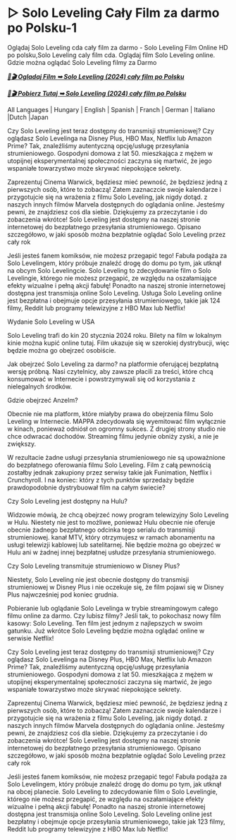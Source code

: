 # ▷ Solo Leveling Cały Film za darmo po Polsku-1


Oglądaj Solo Leveling cda cały film za darmo - Solo Leveling Film Online HD po polsku,Solo Leveling caly film cda. Oglądaj film Solo Leveling online. Gdzie można oglądać Solo Leveling filmy za Darmo

<p><b><I><a href="http://r-movies.com/pl/movie/1357633/solo-leveling-reawakening-">📀🎬 Ogladaj Film ➥ Solo Leveling (2024) cały film po Polsku</a></I></b></p>

<p><b><I><a href="http://r-movies.com/pl/movie/1357633/solo-leveling-reawakening-">📀🎬 Pobierz Tutaj ➥ Solo Leveling (2024) cały film po Polsku</a></I></b></p>

All Languages | Hungary | English | Spanish | Franch | German | Italiano |Dutch |Japan

Czy Solo Leveling jest teraz dostępny do transmisji strumieniowej? Czy oglądasz Solo Levelinga na Disney Plus, HBO Max, Netflix lub Amazon Prime? Tak, znaleźliśmy autentyczną opcję/usługę przesyłania strumieniowego. Gospodyni domowa z lat 50. mieszkająca z mężem w utopijnej eksperymentalnej społeczności zaczyna się martwić, że jego wspaniałe towarzystwo może skrywać niepokojące sekrety.

Zaprezentuj Cinema Warwick, będziesz mieć pewność, że będziesz jedną z pierwszych osób, które to zobaczą! Zatem zaznaczcie swoje kalendarze i przygotujcie się na wrażenia z filmu Solo Leveling, jak nigdy dotąd. z naszych innych filmów Marvela dostępnych do oglądania online. Jesteśmy pewni, że znajdziesz coś dla siebie. Dziękujemy za przeczytanie i do zobaczenia wkrótce! Solo Leveling jest dostępny na naszej stronie internetowej do bezpłatnego przesyłania strumieniowego. Opisano szczegółowo, w jaki sposób można bezpłatnie oglądać Solo Leveling przez cały rok

Jeśli jesteś fanem komiksów, nie możesz przegapić tego! Fabuła podąża za Solo Levelingem, który próbuje znaleźć drogę do domu po tym, jak utknął na obcym Solo Levelingcie. Solo Leveling to zdecydowanie film o Solo Levelingie, którego nie możesz przegapić, ze względu na oszałamiające efekty wizualne i pełną akcji fabułę! Ponadto na naszej stronie internetowej dostępna jest transmisja online Solo Leveling. Usługa Solo Leveling online jest bezpłatna i obejmuje opcje przesyłania strumieniowego, takie jak 124 filmy, Reddit lub programy telewizyjne z HBO Max lub Netflix!

Wydanie Solo Leveling w USA

Solo Leveling trafi do kin 20 stycznia 2024 roku. Bilety na film w lokalnym kinie można kupić online tutaj. Film ukazuje się w szerokiej dystrybucji, więc będzie można go obejrzeć osobiście.

Jak obejrzeć Solo Leveling za darmo? na platformie oferującej bezpłatną wersję próbną. Nasi czytelnicy, aby zawsze płacili za treści, które chcą konsumować w Internecie i powstrzymywali się od korzystania z nielegalnych środków.

Gdzie obejrzeć Anzelm?

Obecnie nie ma platform, które miałyby prawa do obejrzenia filmu Solo Leveling w Internecie. MAPPA zdecydowała się wyemitować film wyłącznie w kinach, ponieważ odniósł on ogromny sukces. Z drugiej strony studio nie chce odwracać dochodów. Streaming filmu jedynie obniży zyski, a nie je zwiększy.

W rezultacie żadne usługi przesyłania strumieniowego nie są upoważnione do bezpłatnego oferowania filmu Solo Leveling. Film z całą pewnością zostałby jednak zakupiony przez serwisy takie jak Funimation, Netflix i Crunchyroll. I na koniec: który z tych punktów sprzedaży będzie prawdopodobnie dystrybuował film na całym świecie?

Czy Solo Leveling jest dostępny na Hulu?

Widzowie mówią, że chcą obejrzeć nowy program telewizyjny Solo Leveling w Hulu. Niestety nie jest to możliwe, ponieważ Hulu obecnie nie oferuje obecnie żadnego bezpłatnego odcinka tego serialu do transmisji strumieniowej. kanał MTV, który otrzymujesz w ramach abonamentu na usługi telewizji kablowej lub satelitarnej. Nie będzie można go obejrzeć w Hulu ani w żadnej innej bezpłatnej usłudze przesyłania strumieniowego.

Czy Solo Leveling transmituje strumieniowo w Disney Plus?

Niestety, Solo Leveling nie jest obecnie dostępny do transmisji strumieniowej w Disney Plus i nie oczekuje się, że film pojawi się w Disney Plus najwcześniej pod koniec grudnia.

Pobieranie lub oglądanie Solo Levelinga w trybie streamingowym całego filmu online za darmo. Czy lubisz filmy? Jeśli tak, to pokochasz nowy film kasowy: Solo Leveling. Ten film jest jednym z najlepszych w swoim gatunku. Już wkrótce Solo Leveling będzie można oglądać online w serwisie Netflix!

Czy Solo Leveling jest teraz dostępny do transmisji strumieniowej? Czy oglądasz Solo Levelinga na Disney Plus, HBO Max, Netflix lub Amazon Prime? Tak, znaleźliśmy autentyczną opcję/usługę przesyłania strumieniowego. Gospodyni domowa z lat 50. mieszkająca z mężem w utopijnej eksperymentalnej społeczności zaczyna się martwić, że jego wspaniałe towarzystwo może skrywać niepokojące sekrety.

Zaprezentuj Cinema Warwick, będziesz mieć pewność, że będziesz jedną z pierwszych osób, które to zobaczą! Zatem zaznaczcie swoje kalendarze i przygotujcie się na wrażenia z filmu Solo Leveling, jak nigdy dotąd. z naszych innych filmów Marvela dostępnych do oglądania online. Jesteśmy pewni, że znajdziesz coś dla siebie. Dziękujemy za przeczytanie i do zobaczenia wkrótce! Solo Leveling jest dostępny na naszej stronie internetowej do bezpłatnego przesyłania strumieniowego. Opisano szczegółowo, w jaki sposób można bezpłatnie oglądać Solo Leveling przez cały rok

Jeśli jesteś fanem komiksów, nie możesz przegapić tego! Fabuła podąża za Solo Levelingem, który próbuje znaleźć drogę do domu po tym, jak utknął na obcej planecie. Solo Leveling to zdecydowanie film o Solo Levelingie, którego nie możesz przegapić, ze względu na oszałamiające efekty wizualne i pełną akcji fabułę! Ponadto na naszej stronie internetowej dostępna jest transmisja online Solo Leveling. Solo Leveling online jest bezpłatny i obejmuje opcje przesyłania strumieniowego, takie jak 123 filmy, Reddit lub programy telewizyjne z HBO Max lub Netflix!
